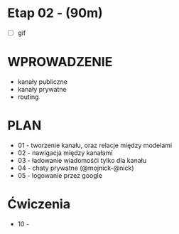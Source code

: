 # Etap 02 -  (90m) 

* [ ] gif

# WPROWADZENIE

* kanały publiczne 
* kanały prywatne
* routing

# PLAN

* 01 - tworzenie kanału, oraz relacje między modelami
* 02 - nawigacja między kanałami
* 03 - ładowanie wiadomośći tylko dla kanału
* 04 - chaty prywatne (@mojnick-@nick)
* 05 - logowanie przez google

# Ćwiczenia

* 10 - 